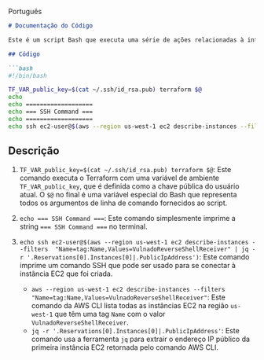 Português

```markdown
# Documentação do Código

Este é um script Bash que executa uma série de ações relacionadas à infraestrutura de computação em nuvem usando Terraform e Amazon Web Services (AWS).

## Código

```bash
#!/bin/bash

TF_VAR_public_key=$(cat ~/.ssh/id_rsa.pub) terraform $@
echo
echo ===================
echo === SSH Command ===
echo ===================
echo ssh ec2-user@$(aws --region us-west-1 ec2 describe-instances --filters  "Name=tag:Name,Values=VulnadoReverseShellReceiver" | jq -r '.Reservations[0].Instances[0]|.PublicIpAddress')
```

## Descrição

1. `TF_VAR_public_key=$(cat ~/.ssh/id_rsa.pub) terraform $@`: Este comando executa o Terraform com uma variável de ambiente `TF_VAR_public_key`, que é definida como a chave pública do usuário atual. O `$@` no final é uma variável especial do Bash que representa todos os argumentos de linha de comando fornecidos ao script.

2. `echo === SSH Command ===`: Este comando simplesmente imprime a string `=== SSH Command ===` no terminal.

3. `echo ssh ec2-user@$(aws --region us-west-1 ec2 describe-instances --filters  "Name=tag:Name,Values=VulnadoReverseShellReceiver" | jq -r '.Reservations[0].Instances[0]|.PublicIpAddress')`: Este comando imprime um comando SSH que pode ser usado para se conectar à instância EC2 que foi criada.
   - `aws --region us-west-1 ec2 describe-instances --filters  "Name=tag:Name,Values=VulnadoReverseShellReceiver"`: Este comando da AWS CLI lista todas as instâncias EC2 na região `us-west-1` que têm uma tag `Name` com o valor `VulnadoReverseShellReceiver`.
   - `jq -r '.Reservations[0].Instances[0]|.PublicIpAddress'`: Este comando usa a ferramenta `jq` para extrair o endereço IP público da primeira instância EC2 retornada pelo comando AWS CLI.
```
